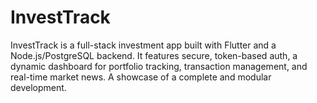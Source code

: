 # InvestTrack
InvestTrack is a full-stack investment app built with Flutter and a Node.js/PostgreSQL backend. It features secure, token-based auth, a dynamic dashboard for portfolio tracking, transaction management, and real-time market news. A showcase of a complete and modular development.
